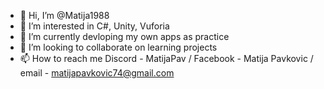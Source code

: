 - 👋 Hi, I’m @Matija1988
- 👀 I’m interested in C#, Unity, Vuforia
- 🌱 I’m currently devloping my own apps as practice
- 💞️ I’m looking to collaborate on learning projects
- 📫 How to reach me Discord - MatijaPav / Facebook - Matija Pavkovic / email - matijapavkovic74@gmail.com

<!---
Matija1988/Matija1988 is a ✨ special ✨ repository because its `README.md` (this file) appears on your GitHub profile.
You can click the Preview link to take a look at your changes.
--->
